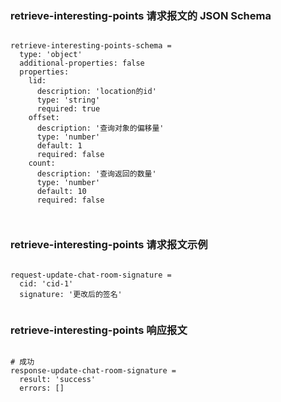 ### retrieve-interesting-points 请求报文的 JSON Schema
<pre><code>
retrieve-interesting-points-schema =
  type: 'object'
  additional-properties: false
  properties:
    lid: 
      description: 'location的id'
      type: 'string'
      required: true
    offset:
      description: '查询对象的偏移量'
      type: 'number'
      default: 1
      required: false
    count:
      description: '查询返回的数量'
      type: 'number'
      default: 10
      required: false


</code></pre>

### retrieve-interesting-points 请求报文示例
<pre><code>
request-update-chat-room-signature =
  cid: 'cid-1'
  signature: '更改后的签名'

</code></pre>

### retrieve-interesting-points 响应报文
<pre><code>
# 成功
response-update-chat-room-signature =
  result: 'success'
  errors: []

</code></pre>


